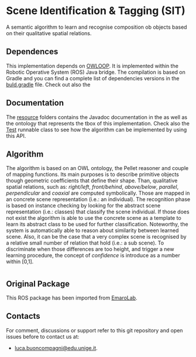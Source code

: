 # Scene Identification & Tagging (SIT)

A semantic algorithm to learn and recognise composition ob objects based on their qualitative spatial relations.

## Dependences
 
This implementation depends on [OWLOOP](https://github.com/EmaroLab/owloop). 
It is implemented within the Robotic Operative System (ROS) Java bridge.
The compilation is based on Gradle and you can find a complete list of dependencies versions 
in the [buld.gradle](https://github.com/EmaroLab/scene_identification_tagging/blob/sit_owloop/sit/build.gradle) file.
Check out also the 

## Documentation

The [resource](https://github.com/EmaroLab/scene_identification_tagging/tree/sit_owloop/resources/) 
folders contains the Javadoc documentation in the as well as the ontology that represents the tbox
of this implementation.
Check also the [Test](https://github.com/EmaroLab/scene_identification_tagging/blob/sit_owloop/sit/src/main/java/it/emarolab/scene_identification_tagging/Test.java)
runnable class to see how the algorithm can be implemented by using this API.

## Algorithm

The algorithm is based on an OWL ontology, the Pellet reasoner and couple of mapping functions.
Its main purposes is to describe primitive objects though geometric coefficients that
define their shape. Than, qualitative spatial relations, such as: *right/left*, *front/behind*, *above/below*,
*parallel*, *perpendicular* and *coaxial* are computed symbolically. Those are mapped in an concrete scene
representation (i.e.: an individual). The recognition phase is based on instance checking by looking
for the abstract scene representation (i.e.: classes) that classify the scene individual.
If those does not exist the algorithm is able to use the concrete scene as a template to 
learn its abstract class to be used for further classification. Noteworthy, the
system is automatically able to reason about similarity between learned scene. 
Also, it can be the case that a very complex scene is recognised by a relative small number of relation
that hold (i.e.: a sub scene). To discriminate when those differences are too height, and
trigger a new learning procedure, the concept of *confidence* is introduce as a number within [0,1].
 

# 


## Original Package

This ROS package has been imported from [EmaroLab](https://github.com/EmaroLab/scene_identification_tagging).

## Contacts

For comment, discussions or support refer to this git repository and open issues before to contact us at:
 - [luca.buoncompagni@edu.unige.it](mailto:luca.buoncompagni@edu.unige.it).
